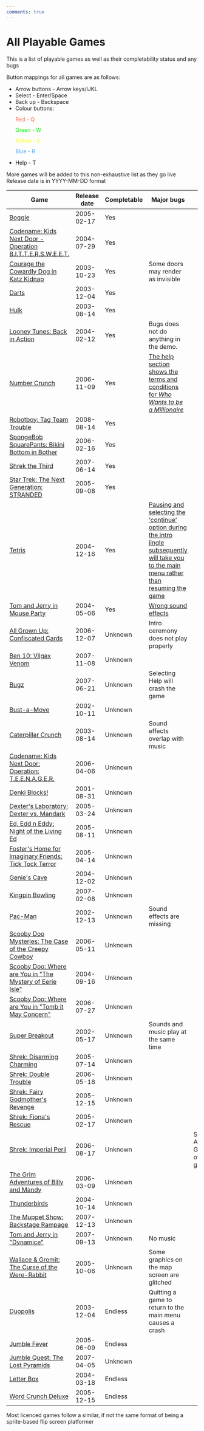 ```yaml
---
comments: true
---
```


# All Playable Games

This is a list of playable games as well as their completability status and any bugs  

Button mappings for all games are as follows:

- Arrow buttons - Arrow keys/IJKL
- Select - Enter/Space
- Back up - Backspace
- Colour buttons:
    <div style="line-height: 1em;">
        <p style="color: tomato">Red - Q</p>
        <p style="color: lime">Green - W</p>
        <p style="color: yellow">Yellow - E</p>
        <p style="color: #41A4FF">Blue - R</p>
    </div>
- Help - T

More games will be added to this non-exhaustive list as they go live  
Release date is in YYYY-MM-DD format

|Game|Release date|Completable|Major bugs|Minor bugs|
|----|-----------|----------|----------|----------|
[Boggle](/games/denki/boggle)|2005-02-17|Yes|
[Codename: Kids Next Door - Operation B.I.T.T.E.R.S.W.E.E.T.](/games/denki/knd-bittersweet)|2004-07-29|Yes|
[Courage the Cowardly Dog in Katz Kidnap](/games/denki/courage-katz-kidnap)|2003-10-23|Yes|Some doors may render as invisible|
[Darts](/games/denki/darts)|2003-12-04|Yes|
[Hulk](/games/denki/hulk)|2003-08-14|Yes|
[Looney Tunes: Back in Action](/games/denki/lt-bia)|2004-02-12|Yes|Bugs does not do anything in the demo.|
[Number Crunch](/games/denki/number-crunch)|2006-11-09|Yes|[The help section shows the terms and conditions for *Who Wants to be a Millionaire*](/assets/img/nc-terms.jpg)
[Robotboy: Tag Team Trouble](/games/denki/robotboy-ttt)|2008-08-14|Yes|
[SpongeBob SquarePants: Bikini Bottom in Bother](/games/denki/spongebob-bbb)|2006-02-16|Yes|
[Shrek the Third](/games/denki/shrek-3)|2007-06-14|Yes|
[Star Trek: The Next Generation: STRANDED](/games/denki/star-trek-tng)|2005-09-08|Yes|
[Tetris](/games/denki/tetris)|2004-12-16|Yes|[Pausing and selecting the 'continue' option during the intro jingle subsequently will take you to the main menu rather than resuming the game](/assets/video/tetris-bug.webm)
[Tom and Jerry in Mouse Party](/games/denki/tj-mouse-party)|2004-05-06|Yes|[Wrong sound effects](https://www.youtube.com/watch?v=KWhWNucRWHI)
[All Grown Up: Confiscated Cards](/games/denki/all-grown-up)|2006-12-07|Unknown|Intro ceremony does not play properly|
[Ben 10: Vilgax Venom](/games/denki/ben10-vilgax-venom)|2007-11-08|Unknown|
[Bugz](/games/denki/bugz)|2007-06-21|Unknown|Selecting Help will crash the game|
[Bust-a-Move](/games/denki/bust-a-move)|2002-10-11|Unknown|
[Caterpillar Crunch](/games/denki/caterpillar)|2003-08-14|Unknown|Sound effects overlap with music|
[Codename: Kids Next Door: Operation: T.E.E.N.A.G.E.R.](/games/denki/knd-teenager)|2006-04-06|Unknown|
[Denki Blocks!](/games/denki/denki-blocks)|2001-08-31|Unknown|
[Dexter's Laboratory: Dexter vs. Mandark](/games/denki/dexter-vs-mandark)|2005-03-24|Unknown|
[Ed, Edd n Eddy: Night of the Living Ed](/games/denki/eee-night-of-living-ed)|2005-08-11|Unknown|
[Foster's Home for Imaginary Friends: Tick Tock Terror](/games/denki/foster-ttt)|2005-04-14|Unknown
[Genie's Cave](/games/denki/genies-cave)|2004-12-02|Unknown|
[Kingpin Bowling](/games/denki/kingpin)|2007-02-08|Unknown|
[Pac-Man](/games/denki/pacman)|2002-12-13|Unknown|Sound effects are missing|
[Scooby Doo Mysteries: The Case of the Creepy Cowboy](/games/denki/scooby-creepy-cowboy)|2006-05-11|Unknown|
[Scooby Doo: Where are You in "The Mystery of Eerie Isle"](/games/denki/scooby-eerie-isle)|2004-09-16|Unknown|
[Scooby Doo: Where are You in "Tomb it May Concern"](/games/denki/scooby-tomb)|2006-07-27|Unknown|
[Super Breakout](/games/denki/super-breakout)|2002-05-17|Unknown|Sounds and music play at the same time
[Shrek: Disarming Charming](/games/denki/shrek-disarming-charming)|2005-07-14|Unknown|
[Shrek: Double Trouble](/games/denki/shrek-double-trouble)|2006-05-18|Unknown|
[Shrek: Fairy Godmother's Revenge](/games/denki/shrek-fgm-revenge)|2005-12-15|Unknown|
[Shrek: Fiona's Rescue](/games/denki/shrek-fiona-rescue)|2005-02-17|Unknown|
[Shrek: Imperial Peril](/games/denki/shrek-imperial-peril)|2006-08-17|Unknown||Sky Active/Sky Games overlay is glitched
[The Grim Adventures of Billy and Mandy](/games/denki/billy-and-mandy)|2006-03-09|Unknown|
[Thunderbirds](/games/denki/thunderbirds)|2004-10-14|Unknown|
[The Muppet Show: Backstage Rampage](/games/denki/muppets)|2007-12-13|Unknown|
[Tom and Jerry in "Dynamice"](/games/denki/tj-dynamice)|2007-09-13|Unknown|No music
[Wallace & Gromit: The Curse of the Were-Rabbit](/games/denki/wallace-gromit-were-rabbit)|2005-10-06|Unknown|Some graphics on the map screen are glitched
[Duopolis](/games/denki/duopolis)|2003-12-04|Endless|Quitting a game to return to the main menu causes a crash|
[Jumble Fever](/games/denki/jumble-fever)|2005-06-09|Endless|
[Jumble Quest: The Lost Pyramids](/games/denki/jumble-quest)|2007-04-05|Unknown|
[Letter Box](/games/denki/letterbox)|2004-03-18|Endless|
[Word Crunch Deluxe](/games/denki/word-crunch-dx)|2005-12-15|Endless|

Most licenced games follow a similar, if not the same format of being a sprite-based flip screen platformer